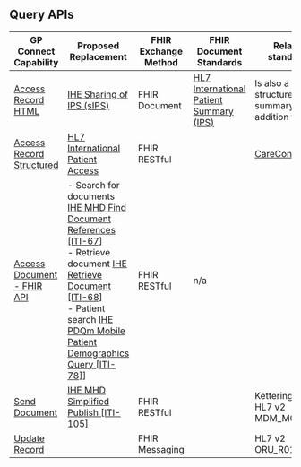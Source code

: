 

## Query APIs

| GP Connect Capability                                                                                                                       | Proposed Replacement                                                                                                                                                                                                                                                                                                                                   | FHIR Exchange Method | FHIR Document Standards                                                                      | Related standards                                              |
|---------------------------------------------------------------------------------------------------------------------------------------------|--------------------------------------------------------------------------------------------------------------------------------------------------------------------------------------------------------------------------------------------------------------------------------------------------------------------------------------------------------|----------------------|----------------------------------------------------------------------------------------------|----------------------------------------------------------------|
| [Access Record HTML](https://digital.nhs.uk/services/gp-connect/gp-connect-in-your-organisation/gp-connect-access-record)       | [IHE Sharing of IPS (sIPS)](https://profiles.ihe.net/ITI/sIPS/index.html)                                                                                                                                                                                                                                                                              | FHIR Document        | [HL7 International Patient Summary (IPS)](https://build.fhir.org/ig/HL7/fhir-ips/index.html) | Is also a structured summary in addition to html               |
| [Access Record Structured](https://digital.nhs.uk/services/gp-connect/gp-connect-in-your-organisation/gp-connect-access-record) | [HL7 International Patient Access](https://build.fhir.org/ig/HL7/fhir-ipa/)                                                                                                                                                                                                                                                                            | FHIR RESTful         |                                                                                              | [CareConnectAPI](https://nhsconnect.github.io/CareConnectAPI/) |                              
| [Access Document - FHIR API](https://digital.nhs.uk/developer/api-catalogue/gp-connect-access-document-fhir)                     | - Search for documents [IHE MHD Find Document References [ITI-67]](https://profiles.ihe.net/ITI/MHD/ITI-67.html) <br/> - Retrieve document [IHE Retrieve Document [ITI-68]](https://profiles.ihe.net/ITI/MHD/ITI-68.html) <br/> - Patient search [IHE PDQm Mobile Patient Demographics Query [ITI-78]](https://profiles.ihe.net/ITI/PDQm/ITI-78.html)] | FHIR RESTful         | n/a                                                                                          |                                                                |
| [Send Document](https://digital.nhs.uk/services/gp-connect/gp-connect-in-your-organisation/send-document)                       | [IHE MHD Simplified Publish [ITI-105]](https://profiles.ihe.net/ITI/MHD/ITI-105.html) | FHIR RESTful | | Kettering XML <br/> HL7 v2 MDM_M02                             
| [Update Record](https://digital.nhs.uk/services/gp-connect/gp-connect-in-your-organisation/gp-connect-update-record)            | | FHIR Messaging | | HL7 v2 ORU_R01                                                 | 
